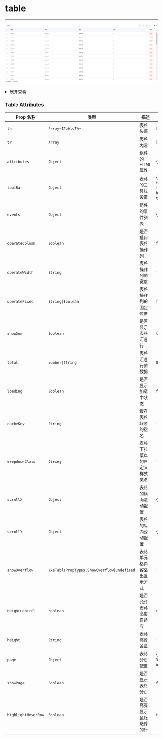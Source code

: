 # table

---

![通用页面](/table_cpn.png)

<details>
<summary class="show">展开查看</summary>

### pageName.vue

```vue
<script lang="ts" setup>
import { onMounted, reactive, ref } from 'vue'
import type { NxTableProps, ITableTh, NxTableInstance } from '@jinxb/nexus-ui'
import { useTableData } from '@jinxb/nexus-ui'

/**
 * 表格配置
 * @table 绑定表格ref
 * @tableData 表格配置项
 * @setTh 初始化表头数据
 * @getList 初始化表格行数据
 * @scrollLoad 下拉加载
 */
const table = ref<NxTableInstance>()
let getList: (flag?: boolean) => void
// 表格配置
const tableData: NxTableProps = reactive({
  th: [] as ITableTh[],
  tr: [],
  showSum: true,
  toolBar: {
    toolbarShow: true,
    print: true,
    zoom: true,
    import: true,
    export: true,
    refresh: {
      query: (...status) => {
        getList(true)
        console.log(status)
      }
    }
  },
  operateColumn: true,
  operateFixed: true,
  operateWidth: '120',
  total: 999,
  loading: false
})
const page = reactive({
  current: 1,
  size: 50
})

const { getListData, scrollLoad } = useTableData(table, tableData, page, ({ size }) =>
  findList(size)
)

// 设置表头
const setTh = () => {
  const th = [
    { field: 'checkbox', width: 50, type: 'checkbox' },
    { field: 'id', title: '序号', handleClickShow: false },
    { field: 'name', title: '序号2' },
    { field: 'role', title: '序号3' },
    { field: 'age', title: '序号4' }
  ] as ITableTh[]
  tableData.th = th
  tableData.cacheKey = 'Nx-table'
}
setTh()

// 请求数据
getList = (flag) => {
  getListData(flag)
}

// 模拟请求数据
function findList(size) {
  return new Promise((resolve) => {
    setTimeout(() => {
      var list = []
      for (var index = 0; index < size; index++) {
        list.push({
          id: 100000 + index,
          name: 'admin' + index,
          role: '前端开发',
          age: 10 + index
        })
      }
      resolve({
        total: 200,
        records: list
      })
    }, 100)
  })
}

const handleClick = (scope) => {
  console.log('111111', scope)
}

onMounted(() => {
  getList()
})
</script>

<template>
  <div class="about">
    <div style="height: calc(100% - 210px)">
      <nx-table
        @scrollLoad="scrollLoad"
        ref="table"
        v-bind="tableData"
        @handleClick="handleClick"
        class="table"
      >
        <template #toolBarBtns>
          <el-button size="mini" @click="() => {}">功能1</el-button>
        </template>
        <template #operate_slot="scope">
          <div>
            <el-button plain type="danger" size="mini" @click="handleClick(scope)">按钮</el-button>
          </div>
        </template>
      </nx-table>
    </div>
  </div>
</template>

<style lang="scss" scoped>
.about {
  display: flex;
  flex-direction: column;
  height: 100vh;
  width: 100%;
  padding: 8px;
  box-sizing: border-box;
}
</style>
```

</details>

### Table Attributes

| Prop 名称           | 类型                                        | 描述                         | 默认值                                     |
| ------------------- | ------------------------------------------- | ---------------------------- | ------------------------------------------ |
| `th`                | `Array<ITableTh>`                           | 表格头部                     | `[]`                                       |
| `tr`                | `Array`                                     | 表格内容                     | `[]`                                       |
| `attributes`        | `Object`                                    | 组件的 HTML 属性             | `{}`                                       |
| `toolBar`           | `Object`                                    | 表格的工具栏设置             | `{ toolbarShow: false, borderShow: true }` |
| `events`            | `Object`                                    | 组件的事件列表               | `{}`                                       |
| `operateColumn`     | `Boolean`                                   | 是否启用表格操作列           | `false`                                    |
| `operateWidth`      | `String`                                    | 表格操作列的宽度             | `''`                                       |
| `operateFixed`      | `String\|Boolean`                           | 表格操作列的固定位置         | `false`                                    |
| `showSum`           | `Boolean`                                   | 是否显示表格汇总行           | `true`                                     |
| `total`             | `Number\|String`                            | 表格汇总行的数据             | `0`                                        |
| `loading`           | `Boolean`                                   | 是否显示加载中状态           | `false`                                    |
| `cacheKey`          | `String`                                    | 缓存表格状态的键名           | `''`                                       |
| `dropdownClass`     | `String`                                    | 表格下拉菜单的自定义样式类名 | `''`                                       |
| `scrollX`           | `Object`                                    | 表格的横向滚动配置           | `{ gt: -1 }`                               |
| `scrollY`           | `Object`                                    | 表格的纵向滚动配置           | `{ gt: -1 }`                               |
| `showOverflow`      | `VxeTablePropTypes.ShowOverflow\|undefined` | 表格单元格内容溢出显示方式   | `'tooltip'`                                |
| `heightControl`     | `Boolean`                                   | 是否允许表格高度自适应       | `true`                                     |
| `height`            | `String`                                    | 表格高度设置                 | `'auto'`                                   |
| `page`              | `Object`                                    | 表格分页配置                 | `{ pageSize: 30, pageNum: 0 }`             |
| `showPage`          | `Boolean`                                   | 是否显示表格分页             | `false`                                    |
| `highlightHoverRow` | `Boolean`                                   | 是否高亮显示鼠标悬停的行     | `true`                                     |
